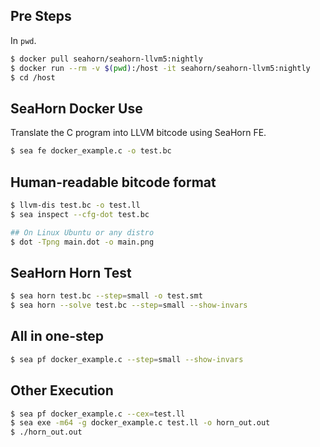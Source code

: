 ## Pre Steps

In ```pwd```.

```bash 
$ docker pull seahorn/seahorn-llvm5:nightly
$ docker run --rm -v $(pwd):/host -it seahorn/seahorn-llvm5:nightly
$ cd /host
```

## SeaHorn Docker Use 

Translate the C program into LLVM bitcode using SeaHorn FE. 

```bash 
$ sea fe docker_example.c -o test.bc
```

## Human-readable bitcode format

```bash
$ llvm-dis test.bc -o test.ll
$ sea inspect --cfg-dot test.bc

## On Linux Ubuntu or any distro
$ dot -Tpng main.dot -o main.png
```

## SeaHorn Horn Test 

```bash
$ sea horn test.bc --step=small -o test.smt
$ sea horn --solve test.bc --step=small --show-invars
```

## All in one-step 

```bash
$ sea pf docker_example.c --step=small --show-invars
```

## Other Execution 

```bash
$ sea pf docker_example.c --cex=test.ll
$ sea exe -m64 -g docker_example.c test.ll -o horn_out.out
$ ./horn_out.out
```

